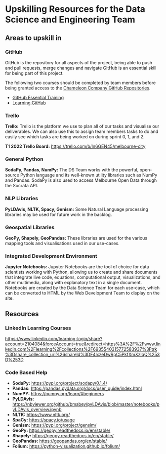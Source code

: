 # Upskilling Resources for the Data Science and Engineering Team 



## Areas to upskill in

### GitHub
GitHub is the repository for all aspects of the project, being able to push and pull requests, merge changes and navigate GitHub is an essential skill for being part of this project.

The following two courses should be completed by team members before being granted access to the [Chameleon Company GitHub Repositories](https://github.com/Chameleon-company).

- [GitHub Essential Training](https://www.linkedin.com/learning-login/share?account=2104084&forceAccount=false&redirect=https%3A%2F%2Fwww.linkedin.com%2Flearning%2Fgithub-essential-training%3Ftrk%3Dshare_ent_url%26shareId%3DxP0CT7iYTKqKOKUK2W%252FmPA%253D%253D)
- [Learning GitHub](https://www.linkedin.com/learning-login/share?account=2104084&forceAccount=false&redirect=https%3A%2F%2Fwww.linkedin.com%2Flearning%2Flearning-github%3Ftrk%3Dshare_ent_url%26shareId%3D%252Fjs1HoKbRNuo2%252F9IzZw4hw%253D%253D)

### Trello
**Trello:** Trello is the platform we use to plan all of our tasks and visualise our deliverables. We can also use this to assign team members tasks to do and easily see which tasks are being worked on during sprint 0, 1, and 2. 

**T1 2022 Trello Board:** https://trello.com/b/ln6GEN45/melbourne-city

### General Python
**SodaPy, Pandas, NumPy:** The DS Team works with the powerful, open-source Python language and its well-known utility libraries such as NumPy and Pandas. SodaPy is also used to access Melbourne Open Data through the Socrata API. 

### NLP Libraries
**PyLDAvis, NLTK, Spacy, Genism:** Some Natural Language processing libraries may be used for future work in the backlog. 

### Geospatial Libraries 
**GeoPy, Shapely, GeoPandas:** These libraries are used for the various mapping tools and visualisations used in our use-cases. 

### Integrated Development Environment 
**Jupyter Notebooks:** Jupyter Notebooks are the tool of choice for data scientists working with Python, allowing us to create and share documents that integrate live code, equations, computational output, visualizations, and other multimedia, along with explanatory text in a single document. Notebooks are created by the Data Science Team for each use-case, which can be converted to HTML by the Web Development Team to display on the site.


## Resources

### LinkedIn Learning Courses
https://www.linkedin.com/learning-login/share?account=2104084&forceAccount=true&redirect=https%3A%2F%2Fwww.linkedin.com%2Flearning%2Fcollections%2F6935540315772583937%3Ftrk%3Dshare_collection_url%26shareId%3DF4lxzeDwRpC5PkfXmXzlqQ%253D%253D

### Code Based Help
- **SodaPy:** https://pypi.org/project/sodapy/0.1.4/
- **Pandas:** https://pandas.pydata.org/docs/user_guide/index.html
- **NumPY:** https://numpy.org/learn/#beginners
- **PyLDAvis:** https://nbviewer.org/github/bmabey/pyLDAvis/blob/master/notebooks/pyLDAvis_overview.ipynb
- **NLTK:** https://www.nltk.org/
- **SpaCy:** https://spacy.io/usage
- **Genism:** https://pypi.org/project/gensim/
- **GeoPy:** https://geopy.readthedocs.io/en/stable/
- **Shapely:** https://geopy.readthedocs.io/en/stable/
- **GeoPandas:** https://geopandas.org/en/stable/
- **Folium:** https://python-visualization.github.io/folium/
